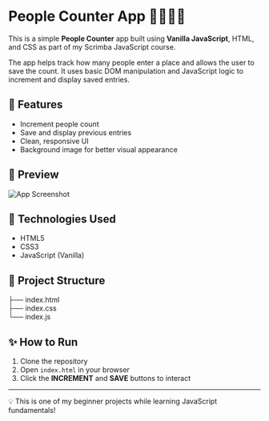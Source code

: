 # People Counter App 🧍‍♂️🧍‍♀️

This is a simple **People Counter** app built using **Vanilla JavaScript**, HTML, and CSS as part of my Scrimba JavaScript course.

The app helps track how many people enter a place and allows the user to save the count. It uses basic DOM manipulation and JavaScript logic to increment and display saved entries.

## 🔧 Features

- Increment people count
- Save and display previous entries
- Clean, responsive UI
- Background image for better visual appearance

## 📸 Preview

![App Screenshot](./screenshot.png)


## 🚀 Technologies Used

- HTML5
- CSS3
- JavaScript (Vanilla)

## 📁 Project Structure

├── index.html  
├── index.css  
└── index.js


## ✨ How to Run

1. Clone the repository
2. Open `index.html` in your browser
3. Click the **INCREMENT** and **SAVE** buttons to interact

---

💡 This is one of my beginner projects while learning JavaScript fundamentals!

